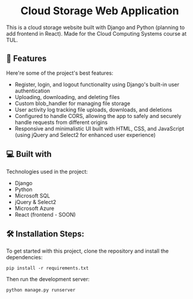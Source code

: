 <h1 align="center" id="title">Cloud Storage Web Application</h1>

<p id="description">This is a cloud storage website built with Django and Python (planning to add frontend in React). Made for the Cloud Computing Systems course at TUL.</p>       

<h2>🧐 Features</h2>

Here're some of the project's best features:

* Register, login, and logout functionality using Django's built-in user authentication
* Uploading, downloading, and deleting files
* Custom blob_handler for managing file storage
* User activity log tracking file uploads, downloads, and deletions
* Configured to handle CORS, allowing the app to safely and securely handle requests from different origins
* Responsive and minimalistic UI built with HTML, CSS, and JavaScript (using jQuery and Select2 for enhanced user experience)

<h2>💻 Built with</h2>

Technologies used in the project:

* Django
* Python
* Microsoft SQL
* jQuery & Select2
* Microsoft Azure
* React (frontend - SOON)

<h2>🛠️ Installation Steps:</h2>

To get started with this project, clone the repository and install the dependencies:

```
pip install -r requirements.txt
```

Then run the development server:

```
python manage.py runserver
```
